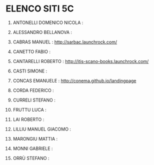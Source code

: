 # ELENCO SITI 5C 

1) ANTONELLI DOMENICO NICOLA :

2) ALESSANDRO BELLANOVA :

3) CABRAS MANUEL : http://sarbac.launchrock.com/ 

4) CANETTO FABIO :

5) CANTARELLI ROBERTO : http://itis-scano-books.launchrock.com/

6) CASTI SIMONE :

7) CONCAS EMANUELE : http://conema.github.io/landingpage

8) CORDA FEDERICO  :

9) CURRELI STEFANO :

10) FRUTTU LUCA :

11) LAI ROBERTO :

12) LILLIU MANUEL GIACOMO :

13) MARONGIU MATTIA :

14) MONNI GABRIELE : 

15) ORRÙ STEFANO :
